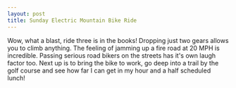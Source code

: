 ```yaml
---
layout: post
title: Sunday Electric Mountain Bike Ride
---
```

Wow, what a blast, ride three is in the books!  Dropping just two gears allows you to climb anything.
The feeling of jamming up a fire road at 20 MPH is incredible.  Passing serious road bikers on the streets has it's own laugh factor too. 
Next up is to bring the bike to work, go deep into a trail by the golf course and see how far I can get in my hour and a half scheduled lunch!
